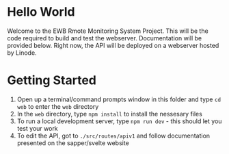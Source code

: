# Hello World
Welcome to the EWB Rmote Monitoring System Project. This will be the code required to build and test the webserver. Documentation will be provided below. Right now, the API will be deployed on a webserver hosted by Linode. 

# Getting Started
1. Open up a terminal/command prompts window in this folder and type `cd web` to enter the `web` directory
2. In the `web` directory, type `npm install` to install the nessesary files
3. To run a local development server, type `npm run dev` - this should let you test your work
4. To edit the API, got to `./src/routes/apiv1` and follow documentation presented on the sapper/svelte website